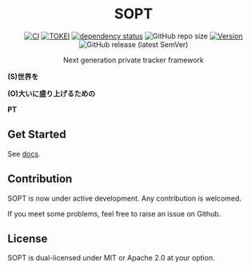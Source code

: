 <div align="center">
<h1>SOPT</h1>

[![CI](https://github.com/NJUPT-NYR/SOPT/actions/workflows/CI.yml/badge.svg)](https://github.com/NJUPT-NYR/SOPT/actions/workflows/CI.yml)
[![TOKEI](https://tokei.rs/b1/github/NJUPT-NYR/SOPT?category=code)](https://github.com/NJUPT-NYR/SOPT)
[![dependency status](https://deps.rs/repo/github/njupt-nyr/sopt/status.svg)](https://deps.rs/repo/github/njupt-nyr/sopt)
![GitHub repo size](https://img.shields.io/github/repo-size/njupt-nyr/sopt)
[![Version](https://img.shields.io/badge/Rust-1.50+-ab6000.svg)](https://blog.rust-lang.org/2021/02/11/Rust-1.50.0.html)
![GitHub release (latest SemVer)](https://img.shields.io/github/v/release/njupt-nyr/sopt)

Next generation private tracker framework
</div>

**(S)世界を**

**(O)大いに盛り上げるための**

**PT**

## Get Started

See [docs](https://github.com/njupt-nyr/sopt/tree/master/docs).

## Contribution
SOPT is now under active development. Any contribution is welcomed.

If you meet some problems, feel free to raise an issue on Github.

## License

SOPT is dual-licensed under MIT or Apache 2.0 at your option.
